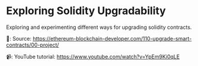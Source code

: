 # Exploring Solidity Upgradability

Exploring and experimenting different ways for upgrading solidity contracts.

🔗: Source: https://ethereum-blockchain-developer.com/110-upgrade-smart-contracts/00-project/

📹: YouTube tutorial: https://www.youtube.com/watch?v=YpEm9Ki0qLE
